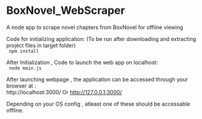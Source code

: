 # BoxNovel_WebScraper
A node app to scrape novel chapters from BoxNovel for offline viewing

Code for initializing application: (To be run after downloading and extracting project files in target folder)</br>
<code> 
npm install
</code>

After Initialization , Code to launch the web app on localhost:</br>
<code> node main.js </code>

After launching webpage , the application can be accessed through your browser at :</br>
http://localhost:3000/
  Or
http://127.0.0.1:3000/

Depending on your OS config , atleast one of these should be accessable offline.
